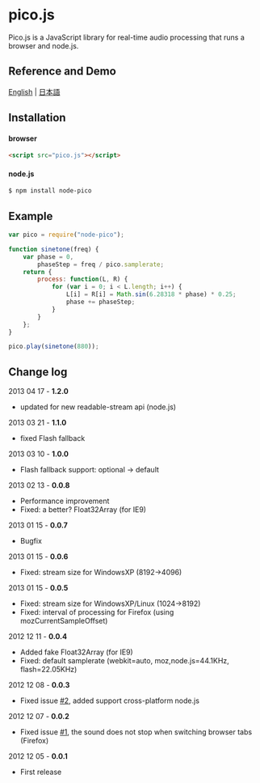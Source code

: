 pico.js
=======

Pico.js is a JavaScript library for real-time audio processing that runs a browser and node.js.

Reference and Demo
------------------

[English](http://mohayonao.github.com/pico.js/) | [日本語](http://mohayonao.github.com/pico.js/index-ja.html)

Installation
------------

#### browser ####
```html
<script src="pico.js"></script>
```

#### node.js ####
```bash
$ npm install node-pico
```

Example
-------

```javascript
var pico = require("node-pico");

function sinetone(freq) {
    var phase = 0,
        phaseStep = freq / pico.samplerate;
    return {
        process: function(L, R) {
            for (var i = 0; i < L.length; i++) {
                L[i] = R[i] = Math.sin(6.28318 * phase) * 0.25;
                phase += phaseStep;
            }
        }
    };
}

pico.play(sinetone(880));
```

Change log
----------
2013 04 17 - **1.2.0**

* updated for new readable-stream api (node.js)

2013 03 21 - **1.1.0**

* fixed Flash fallback

2013 03 10 - **1.0.0**

* Flash fallback support: optional -> default

2013 02 13 - **0.0.8**

* Performance improvement
* Fixed: a better? Float32Array (for IE9)

2013 01 15 - **0.0.7**

* Bugfix

2013 01 15 - **0.0.6**

* Fixed: stream size for WindowsXP (8192->4096)

2013 01 15 - **0.0.5**

* Fixed: stream size for WindowsXP/Linux (1024->8192)
* Fixed: interval of processing for Firefox (using mozCurrentSampleOffset)

2012 12 11 - **0.0.4**

* Added fake Float32Array (for IE9)
* Fixed: default samplerate (webkit=auto, moz,node.js=44.1KHz, flash=22.05KHz)

2012 12 08 - **0.0.3**

* Fixed issue [#2](https://github.com/mohayonao/pico.js/issues/2), added support cross-platform node.js

2012 12 07 - **0.0.2**

* Fixed issue [#1](https://github.com/mohayonao/pico.js/issues/1), the sound does not stop when switching browser tabs (Firefox)

2012 12 05 - **0.0.1**

* First release
